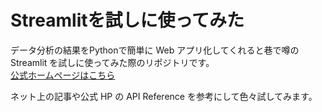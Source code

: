 # Streamlitを試しに使ってみた

データ分析の結果をPythonで簡単に Web アプリ化してくれると巷で噂の Streamlit を試しに使ってみた際のリポジトリです。  
[公式ホームページはこちら](https://streamlit.io/ "streamlit_official")  

ネット上の記事や公式 HP の API Reference を参考にして色々試してみます。  
